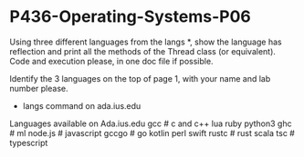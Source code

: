 # P436-Operating-Systems-P06

Using three different languages from the langs *, show the language has reflection and print all the methods of the Thread class (or equivalent). Code and execution please, in one doc file if possible.

Identify the 3 languages on the top of page 1, with your name and lab number please.

* langs command on ada.ius.edu

Languages available on Ada.ius.edu
    gcc       # c and c++
    lua
    ruby
    python3
    ghc       # ml
    node.js   # javascript
    gccgo     # go
    kotlin
    perl
    swift
    rustc     # rust
    scala
    tsc       # typescript